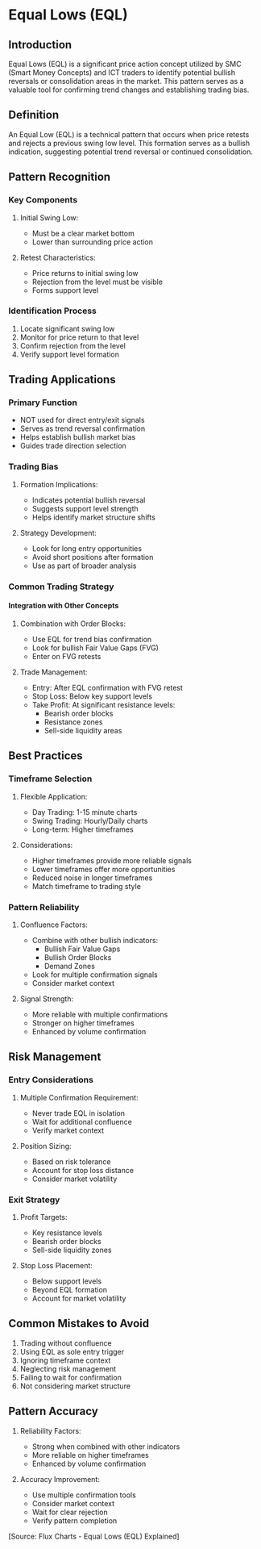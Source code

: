# Equal Lows (EQL)

## Introduction
Equal Lows (EQL) is a significant price action concept utilized by SMC (Smart Money Concepts) and ICT traders to identify potential bullish reversals or consolidation areas in the market. This pattern serves as a valuable tool for confirming trend changes and establishing trading bias.

## Definition
An Equal Low (EQL) is a technical pattern that occurs when price retests and rejects a previous swing low level. This formation serves as a bullish indication, suggesting potential trend reversal or continued consolidation.

## Pattern Recognition

### Key Components
1. Initial Swing Low:
   - Must be a clear market bottom
   - Lower than surrounding price action

2. Retest Characteristics:
   - Price returns to initial swing low
   - Rejection from the level must be visible
   - Forms support level

### Identification Process
1. Locate significant swing low
2. Monitor for price return to that level
3. Confirm rejection from the level
4. Verify support level formation

## Trading Applications

### Primary Function
- NOT used for direct entry/exit signals
- Serves as trend reversal confirmation
- Helps establish bullish market bias
- Guides trade direction selection

### Trading Bias
1. Formation Implications:
   - Indicates potential bullish reversal
   - Suggests support level strength
   - Helps identify market structure shifts

2. Strategy Development:
   - Look for long entry opportunities
   - Avoid short positions after formation
   - Use as part of broader analysis

### Common Trading Strategy

#### Integration with Other Concepts
1. Combination with Order Blocks:
   - Use EQL for trend bias confirmation
   - Look for bullish Fair Value Gaps (FVG)
   - Enter on FVG retests

2. Trade Management:
   - Entry: After EQL confirmation with FVG retest
   - Stop Loss: Below key support levels
   - Take Profit: At significant resistance levels:
     * Bearish order blocks
     * Resistance zones
     * Sell-side liquidity areas

## Best Practices

### Timeframe Selection
1. Flexible Application:
   - Day Trading: 1-15 minute charts
   - Swing Trading: Hourly/Daily charts
   - Long-term: Higher timeframes

2. Considerations:
   - Higher timeframes provide more reliable signals
   - Lower timeframes offer more opportunities
   - Reduced noise in longer timeframes
   - Match timeframe to trading style

### Pattern Reliability
1. Confluence Factors:
   - Combine with other bullish indicators:
     * Bullish Fair Value Gaps
     * Bullish Order Blocks
     * Demand Zones
   - Look for multiple confirmation signals
   - Consider market context

2. Signal Strength:
   - More reliable with multiple confirmations
   - Stronger on higher timeframes
   - Enhanced by volume confirmation

## Risk Management

### Entry Considerations
1. Multiple Confirmation Requirement:
   - Never trade EQL in isolation
   - Wait for additional confluence
   - Verify market context

2. Position Sizing:
   - Based on risk tolerance
   - Account for stop loss distance
   - Consider market volatility

### Exit Strategy
1. Profit Targets:
   - Key resistance levels
   - Bearish order blocks
   - Sell-side liquidity zones

2. Stop Loss Placement:
   - Below support levels
   - Beyond EQL formation
   - Account for market volatility

## Common Mistakes to Avoid
1. Trading without confluence
2. Using EQL as sole entry trigger
3. Ignoring timeframe context
4. Neglecting risk management
5. Failing to wait for confirmation
6. Not considering market structure

## Pattern Accuracy
1. Reliability Factors:
   - Strong when combined with other indicators
   - More reliable on higher timeframes
   - Enhanced by volume confirmation

2. Accuracy Improvement:
   - Use multiple confirmation tools
   - Consider market context
   - Wait for clear rejection
   - Verify pattern completion

[Source: Flux Charts - Equal Lows (EQL) Explained]
